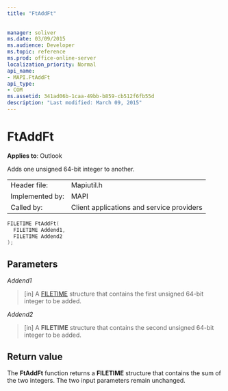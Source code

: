 ```yaml
---
title: "FtAddFt"
 
 
manager: soliver
ms.date: 03/09/2015
ms.audience: Developer
ms.topic: reference
ms.prod: office-online-server
localization_priority: Normal
api_name:
- MAPI.FtAddFt
api_type:
- COM
ms.assetid: 341ad06b-1caa-49bb-b859-cb512f6fb55d
description: "Last modified: March 09, 2015"
---
```


# FtAddFt

  
  
**Applies to**: Outlook 
  
Adds one unsigned 64-bit integer to another.
  
|||
|:-----|:-----|
|Header file:  <br/> |Mapiutil.h  <br/> |
|Implemented by:  <br/> |MAPI  <br/> |
|Called by:  <br/> |Client applications and service providers  <br/> |
   
```cpp
FILETIME FtAddFt(
  FILETIME Addend1,
  FILETIME Addend2
);
```

## Parameters

 _Addend1_
  
> [in] A [FILETIME](filetime.md) structure that contains the first unsigned 64-bit integer to be added. 
    
 _Addend2_
  
> [in] A **FILETIME** structure that contains the second unsigned 64-bit integer to be added. 
    
## Return value

The **FtAddFt** function returns a **FILETIME** structure that contains the sum of the two integers. The two input parameters remain unchanged. 
  

